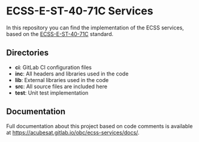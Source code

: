 # ECSS-E-ST-40-71C Services

In this repository you can find the implementation of the ECSS services, based
on the [ECSS-E-ST-40-71C](https://ecss.nl/standard/ecss-e-st-70-41c-space-engineering-telemetry-and-telecommand-packet-utilization-15-april-2016/)
standard.

## Directories
- **ci**: GitLab CI configuration files
- **inc**: All headers and libraries used in the code
- **lib**: External libraries used in the code
- **src**: All source files are included here
- **test**: Unit test implementation

## Documentation
Full documentation about this project based on code comments is available at https://acubesat.gitlab.io/obc/ecss-services/docs/.